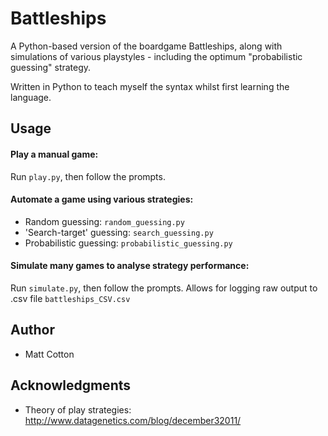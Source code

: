 # Battleships

A Python-based version of the boardgame Battleships, along with simulations of various playstyles - including the optimum "probabilistic guessing" strategy.

Written in Python to teach myself the syntax whilst first learning the language.

## Usage
#### Play a manual game:
Run `play.py`, then follow the prompts.

#### Automate a game using various strategies:
* Random guessing: `random_guessing.py`
* 'Search-target' guessing: `search_guessing.py`
* Probabilistic guessing: `probabilistic_guessing.py`

#### Simulate many games to analyse strategy performance:
Run `simulate.py`, then follow the prompts.
Allows for logging raw output to .csv file `battleships_CSV.csv`

## Author
* Matt Cotton

## Acknowledgments
* Theory of play strategies: http://www.datagenetics.com/blog/december32011/
